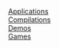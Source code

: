 [Applications](Applications/index.html)<br>
[Compilations](Compilations/index.html)<br>
[Demos](Demos/index.html)<br>
[Games](Games/index.html)<br>
